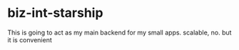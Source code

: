 # biz-int-starship
This is going to act as my main backend for my small apps.  scalable, no.  but it is convenient
